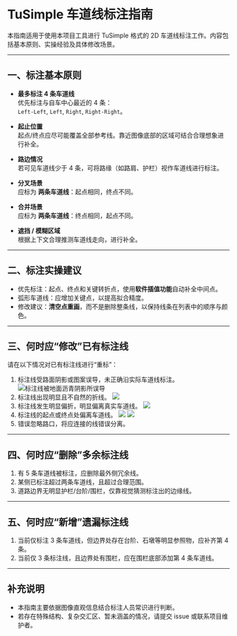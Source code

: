 # TuSimple 车道线标注指南

本指南适用于使用本项目工具进行 TuSimple 格式的 2D 车道线标注工作。内容包括基本原则、实操经验及具体修改场景。

---

## 一、标注基本原则

- **最多标注 4 条车道线**  
  优先标注与自车中心最近的 4 条：  
  `Left-Left`, `Left`, `Right`, `Right-Right`。

- **起止位置**  
  起点/终点应尽可能覆盖全部参考线。靠近图像底部的区域可结合合理想象进行补全。

- **路边情况**  
  若可见车道线少于 4 条，可将路缘（如路肩、护栏）视作车道线进行标注。

- **分叉场景**  
  应标为 **两条车道线**：起点相同，终点不同。

- **合并场景**  
  应标为 **两条车道线**：终点相同，起点不同。

- **遮挡 / 模糊区域**  
  根据上下文合理推测车道线走向，进行补全。

---

## 二、标注实操建议

- 优先标注：起点、终点和关键转折点，使用**软件插值功能**自动补全中间点。
- 弧形车道线：应增加关键点，以提高拟合精度。
- 修改建议：**清空点重画**，而不是删除整条线，以保持线条在列表中的顺序与颜色。

---

## 三、何时应“修改”已有标注线

请在以下情况对已有标注线进行“重标”：

1. 标注线受路面阴影或图案误导，未正确沿实际车道线标注。
![标注线被地面沥青阴影所误导](https://github.com/WhosFish/TuSimple-Format-Lane-Annotation-Editor/blob/main/img/%E9%87%8D%E6%96%B0%E4%BF%AE%E8%AE%A2%20-%20%E5%9C%B0%E9%9D%A2%E9%98%B4%E5%BD%B1.png)
2. 标注线出现明显且不自然的折线。
![](https://github.com/WhosFish/TuSimple-Format-Lane-Annotation-Editor/blob/main/img/%E9%87%8D%E6%96%B0%E4%BF%AE%E6%AD%A3%20-%20%E8%BD%A6%E9%81%93%E4%B8%AD%E6%8A%98%E5%81%8F%E7%A6%BB.png)
3. 标注线发生明显偏折，明显偏离真实车道线。
![](https://github.com/WhosFish/TuSimple-Format-Lane-Annotation-Editor/blob/main/img/%E9%87%8D%E6%96%B0%E4%BF%AE%E6%AD%A3%20-%20%E4%B8%AD%E7%AB%AF%E6%8A%98%E7%BA%BF.png)
4. 标注线的起点或终点处偏离车道线。
![](https://github.com/WhosFish/TuSimple-Format-Lane-Annotation-Editor/blob/main/img/%E9%87%8D%E6%96%B0%E4%BF%AE%E6%AD%A3%20-%20%E8%BF%91%E7%AB%AF%E5%81%8F%E7%A6%BB.png)
![](https://github.com/WhosFish/TuSimple-Format-Lane-Annotation-Editor/blob/main/img/%E9%87%8D%E6%96%B0%E4%BF%AE%E6%AD%A3%20-%20%E6%9C%AB%E7%AB%AF%E5%81%8F%E7%A7%BB.png)
6. 错误忽略路口，将应连接的线错误分离。
![]()
---

## 四、何时应“删除”多余标注线

1. 有 5 条车道线被标注，应删除最外侧冗余线。
![]()
2. 某侧已标注超过两条车道线，且超过合理范围。
![]()
3. 道路边界无明显护栏/台阶/围栏，仅靠视觉猜测标注出的边缘线。
![]()
---

## 五、何时应“新增”遗漏标注线

1. 当前仅标注 3 条车道线，但边界处存在台阶、石墩等明显参照物，应补齐第 4 条。
2. 当前仅 3 条标注线，且边界处有围栏，应在围栏底部添加第 4 条车道线。

---

## 补充说明

- 本指南主要依据图像直观信息结合标注人员常识进行判断。
- 若存在特殊结构、复杂交汇区、暂未涵盖的情况，请提交 issue 或联系项目维护者。
